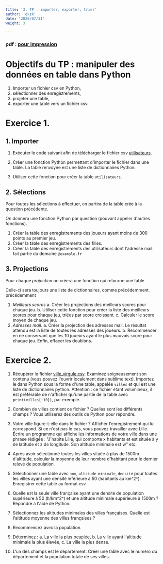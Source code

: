 ```yaml
---
title: '3. TP : importer, exporter, trier'
author: 'qkzk'
date: '2020/07/31'
weight: 3

---
```


### pdf : [pour impression](/uploads/docsnsi/table_csv/3_tp.pdf)

# Objectifs du TP : manipuler des données en table dans Python


1. Importer un fichier csv en Python,
2. sélectionner des enregistrements,
3. projeter une table,
4. exporter une table vers un fichier csv.

# Exercice 1.

## 1. Importer


1. Exécuter le code suivant afin de télécharger le fichier csv
    [utilisateurs](/uploads/docsnsi/table_csv/utilisateurs.csv).
2. Créer une fonction Python permettant d'importer le fichier dans une table.
    La table renvoyée est une liste de dictionnaires Python.

3. Utiliser cette fonction pour créer la table `utilisateurs`.

## 2. Sélections


Pour toutes les sélections à effectuer, on partira de la table crée à la
question précédente.

On donnera une fonction Python par question (pouvant appeler d'autres fonctions).

1. Créer la table des enregistrements des joueurs ayant moins de 300 points
    au premier jeu.
2. Créer la table des enregistrements des filles.
3. Créer la table des enregistrements des utilisateurs dont l'adresse mail fait
    partie du domaine `@example.fr`

## 3. Projections

Pour chaque _projection_ on créera une fonction qui retourne une table.

Celle-ci sera toujours une liste de dictionnaires, comme précédemment.
précédemment

1. _Meilleurs scores_
    a. Créer les projections des meilleurs scores pour chaque jeu. 
    b. Utiliser cette fonction pour créer la liste des meilleurs scores pour
        chaque jeu, triées par score croissant.
    c. Calculer le score moyen de chaque jeu.
2. _Adresses mail_. 
    a. Créer la projection des adresses mail. Le résultat attendu est la liste
        de toutes les adresses des joueurs.
    b. Recommencer en ne conservant que les 10 joueurs ayant le plus mauvais
        score pour chaque jeu. Enfin, effacer les doublons.


# Exercice 2.

1. Récupérer le fichier [ville_virgule.csv](https://pixees.fr/informatiquelycee/n_site/asset/villes_virgule.csv).
    Examinez soigneusement son contenu (vous pouvez l'ouvrir localement dans
    sublime text). Importez le dans Python sous la forme d'une table,
    appelée `villes` et qui est une liste de dictionnaires python.
    Attention : ce fichier étant volumineux, il est préférable de n'afficher
    qu'une partie de la table avec `print(villes[:10])`, par exemple.

2. Combien de villes contient ce fichier ? Quelles sont les différents champs ?
    Vous utiliserez des outils de Python pour répondre.

3. Votre ville figure-t-elle dans le fichier ? Afficher l'enregistrement qui
    lui correspond. Si ce n'est pas le cas, vous pouvez travailler avec Lille.\
    Écrire un programme qui affiche les informations de votre ville
    dans une phrase rédigée : "J'habite Lille, qui comporte x habitants et est
    située à y de latitude et z de longitude. Son altitude minimale est w" etc.

4. Après avoir sélectionné toutes les villes située à plus de 1500m d'altitude,
    calculer la moyenne de leur nombre d'habitant pour le dernier relevé
    de population.

5. Sélectionner une table avec `nom`, `altitude minimale`, `densité` pour toutes
    les villes ayant une densité inférieure à 50 (habitants au km^2^).
    Enregistrer cette table au format csv.

6. Quelle est la seule ville française ayant une densité de population
    supérieure à 50 (h/km^2^) et une altitude minimale supérieure à 1500m ?
    Répondre à l'aide de Python.

7. Sélectionnez les altitudes minimales des villes françaises. Quelle est 
    l'altitude moyenne des villes françaises ?

8. Recommencez avec la population.

9. Déterminez : 
    a. La ville la plus peuplée,
    b. La ville ayant l'altitude minimale la plus élevée,
    c. La ville la plus dense.

10. L'un des champs est le département. Créer une table avec le numéro
    du département et la population totale de ses villes.

